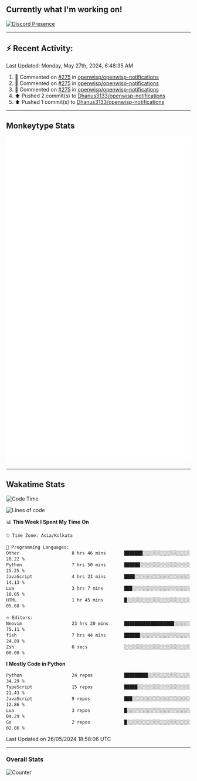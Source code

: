 ## Currently what I'm working on!
[![Discord Presence](https://lanyard.cnrad.dev/api/534981034400284712)](https://discord.com/users/534981034400284712)

---

## :zap: Recent Activity:
<!--RECENT_ACTIVITY:last_update-->
Last Updated: Monday, May 27th, 2024, 6:48:35 AM
<!--RECENT_ACTIVITY:last_update_end-->
<!--RECENT_ACTIVITY:start-->
1. 💬 Commented on [#275](https://github.com/openwisp/openwisp-notifications/pull/275#discussion_r1615164045) in [openwisp/openwisp-notifications](https://github.com/openwisp/openwisp-notifications)<br>
2. 💬 Commented on [#275](https://github.com/openwisp/openwisp-notifications/pull/275#discussion_r1615162677) in [openwisp/openwisp-notifications](https://github.com/openwisp/openwisp-notifications)<br>
3. 💬 Commented on [#275](https://github.com/openwisp/openwisp-notifications/pull/275#discussion_r1615162653) in [openwisp/openwisp-notifications](https://github.com/openwisp/openwisp-notifications)<br>
4. ⬆️ Pushed 2 commit(s) to [Dhanus3133/openwisp-notifications](https://github.com/Dhanus3133/openwisp-notifications)<br>
5. ⬆️ Pushed 1 commit(s) to [Dhanus3133/openwisp-notifications](https://github.com/Dhanus3133/openwisp-notifications)<br>
<!--RECENT_ACTIVITY:end-->

---

## Monkeytype Stats
<a href="https://monkeytype.com/profile/dhanus">
  <img src="https://raw.githubusercontent.com/Dhanus3133/Dhanus3133/monkeytype/monkeytype-lbpb.svg" alt="Monkeytype Profile" />
</a>

---

## Wakatime Stats
<!--START_SECTION:waka-->
![Code Time](http://img.shields.io/badge/Code%20Time-1%2C866%20hrs%2028%20mins-blue)

![Lines of code](https://img.shields.io/badge/From%20Hello%20World%20I%27ve%20Written-5.1%20million%20lines%20of%20code-blue)

📊 **This Week I Spent My Time On** 

```text
🕑︎ Time Zone: Asia/Kolkata

💬 Programming Languages: 
Other                    8 hrs 46 mins       ███████░░░░░░░░░░░░░░░░░░   28.22 % 
Python                   7 hrs 50 mins       ██████░░░░░░░░░░░░░░░░░░░   25.25 % 
JavaScript               4 hrs 23 mins       ████░░░░░░░░░░░░░░░░░░░░░   14.13 % 
Lua                      3 hrs 7 mins        ███░░░░░░░░░░░░░░░░░░░░░░   10.05 % 
HTML                     1 hr 45 mins        █░░░░░░░░░░░░░░░░░░░░░░░░   05.68 % 

🔥 Editors: 
Neovim                   23 hrs 20 mins      ███████████████████░░░░░░   75.11 % 
fish                     7 hrs 44 mins       ██████░░░░░░░░░░░░░░░░░░░   24.89 % 
Zsh                      0 secs              ░░░░░░░░░░░░░░░░░░░░░░░░░   00.00 % 
```

**I Mostly Code in Python** 

```text
Python                   24 repos            █████████░░░░░░░░░░░░░░░░   34.29 % 
TypeScript               15 repos            █████░░░░░░░░░░░░░░░░░░░░   21.43 % 
JavaScript               9 repos             ███░░░░░░░░░░░░░░░░░░░░░░   12.86 % 
Lua                      3 repos             █░░░░░░░░░░░░░░░░░░░░░░░░   04.29 % 
Go                       2 repos             █░░░░░░░░░░░░░░░░░░░░░░░░   02.86 % 
```




 Last Updated on 26/05/2024 18:58:06 UTC
<!--END_SECTION:waka-->
---

### Overall Stats

<img src="https://moe-counter.glitch.me/get/@Dhanus3133?theme=asoul" alt="Counter" />

